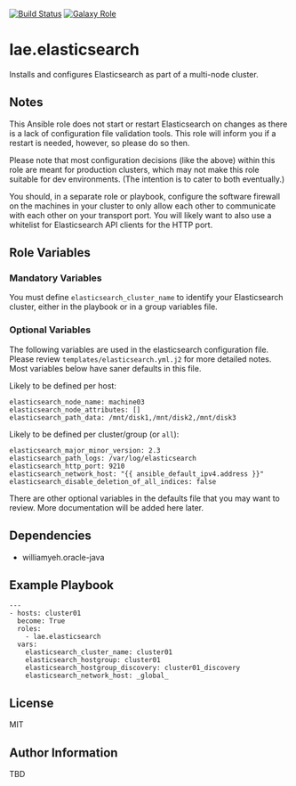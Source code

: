 [![Build Status](https://travis-ci.org/lae/ansible-role-elasticsearch.svg?branch=master)](https://travis-ci.org/lae/ansible-role-elasticsearch)
[![Galaxy Role](https://img.shields.io/badge/ansible--galaxy-elasticsearch-blue.svg)](https://galaxy.ansible.com/lae/elasticsearch/)

lae.elasticsearch
=========

Installs and configures Elasticsearch as part of a multi-node cluster.

## Notes

This Ansible role does not start or restart Elasticsearch on changes as there 
is a lack of configuration file validation tools. This role will inform you if 
a restart is needed, however, so please do so then.

Please note that most configuration decisions (like the above) within this role 
are meant for production clusters, which may not make this role suitable for 
dev environments. (The intention is to cater to both eventually.)

You should, in a separate role or playbook, configure the software firewall on 
the machines in your cluster to only allow each other to communicate with each 
other on your transport port. You will likely want to also use a whitelist for 
Elasticsearch API clients for the HTTP port.

## Role Variables

### Mandatory Variables

You must define `elasticsearch_cluster_name` to identify your Elasticsearch 
cluster, either in the playbook or in a group variables file.

### Optional Variables

The following variables are used in the elasticsearch configuration file. 
Please review `templates/elasticsearch.yml.j2` for more detailed notes.
Most variables below have saner defaults in this file.

Likely to be defined per host:

```
elasticsearch_node_name: machine03
elasticsearch_node_attributes: []
elasticsearch_path_data: /mnt/disk1,/mnt/disk2,/mnt/disk3
```

Likely to be defined per cluster/group (or `all`):

```
elasticsearch_major_minor_version: 2.3
elasticsearch_path_logs: /var/log/elasticsearch
elasticsearch_http_port: 9210
elasticsearch_network_host: "{{ ansible_default_ipv4.address }}"
elasticsearch_disable_deletion_of_all_indices: false
```

There are other optional variables in the defaults file that you may want to 
review. More documentation will be added here later.

Dependencies
------------

* williamyeh.oracle-java

Example Playbook
----------------

```
---
- hosts: cluster01
  become: True
  roles:
    - lae.elasticsearch
  vars:
    elasticsearch_cluster_name: cluster01
    elasticsearch_hostgroup: cluster01
    elasticsearch_hostgroup_discovery: cluster01_discovery
    elasticsearch_network_host: _global_
```

License
-------

MIT

Author Information
------------------

TBD
